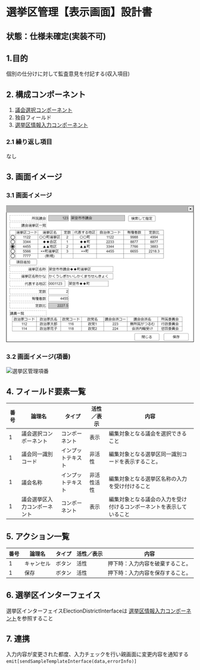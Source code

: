 ﻿# 選挙区管理【表示画面】設計書

## 状態：仕様未確定(実装不可)

## 1.目的

個別の仕分けに対して監査意見を付記する(収入項目)

## 2. 構成コンポーネント

1. [議会選択コンポーネント](../../common/front/serach_paliament/serach_paliament.md)
2. 独自フィールド
3. [選挙区情報入力コンポーネント](../../common/front/input_election_district/input_election_district.md)

### 2.1 繰り返し項目

なし

## 3. 画面イメージ

### 3.1 画面イメージ

![選挙区管理](image/選挙区管理.drawio.png)

### 3.2 画面イメージ(項番)

![選挙区管理項番](image/選挙区管理項番.drawio.png)

## 4. フィールド要素一覧

| 番号 |            論理名            |       タイプ       | 活性／表示 |                                 内容                                 |
| ---- | ---------------------------- | ------------------ | ---------- | -------------------------------------------------------------------- |
| 1    | 議会選択コンポーネント       | コンポーネント     | 表示       | 編集対象となる議会を選択できること                                   |
| 1    | 議会同一識別コード           | インプットテキスト | 非活性     | 編集対象となる選挙区同一識別コードを表示すること。                   |
| 1    | 議会名称                     | インプットテキスト | 非活性活性 | 編集対象となる選挙区名称の入力を受け付けること                       |
| 1    | 議会選挙区入力コンポーネント | コンポーネント     | 表示       | 編集対象となる議会の入力を受け付けるコンポーネントを表示していること |

## 5. アクション一覧

| 番号 |   論理名   | タイプ | 活性／表示 |               内容               |
| ---- | ---------- | ------ | ---------- | -------------------------------- |
| 1    | キャンセル | ボタン | 活性       | 押下時：入力内容を破棄すること。 |
| 1    | 保存       | ボタン | 活性       | 押下時：入力内容を保存すること。 |

## 6. 選挙区インターフェイス

選挙区インターフェイスElectionDistrictInterfaceは [選挙区情報入力コンポーネント](../../common/front/input_election_district/input_election_district.md)を参照すること

## 7. 連携

入力内容が変更された都度、入力チェックを行い親画面に変更内容を通知する`emit[sendSampleTemplateInterface(data,errorInfo)]`
